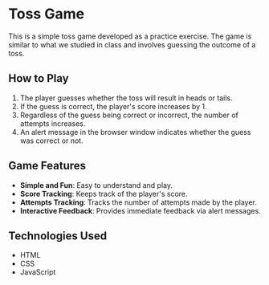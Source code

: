 # Toss Game

This is a simple toss game developed as a practice exercise. The game is similar to what we studied in class and involves guessing the outcome of a toss.

## How to Play

1. The player guesses whether the toss will result in heads or tails.
2. If the guess is correct, the player's score increases by 1.
3. Regardless of the guess being correct or incorrect, the number of attempts increases.
4. An alert message in the browser window indicates whether the guess was correct or not.

## Game Features

- **Simple and Fun**: Easy to understand and play.
- **Score Tracking**: Keeps track of the player's score.
- **Attempts Tracking**: Tracks the number of attempts made by the player.
- **Interactive Feedback**: Provides immediate feedback via alert messages.

## Technologies Used

- HTML
- CSS
- JavaScript
